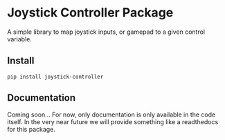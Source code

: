 # Joystick Controller Package
A simple library to map joystick inputs, or gamepad to a given control variable.

## Install
```
pip install joystick-controller
```

## Documentation
Coming soon... 
For now, only documentation is only available in the code itself. In the very near future we will provide something like a readthedocs for this package.